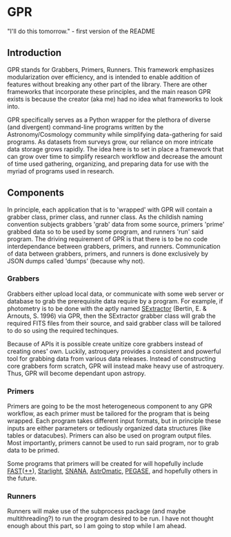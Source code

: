 # GPR
"I'll do this tomorrow." - first version of the README

## Introduction
GPR stands for Grabbers, Primers, Runners.  This framework emphasizes modularization over efficiency, and is intended to enable addition of features without breaking any other part of the library.  There are other frameworks that incorporate these principles, and the main reason GPR exists is because the creator (aka me) had no idea what frameworks to look into. 

GPR specifically serves as a Python wrapper for the plethora of diverse (and divergent) command-line programs written by the Astronomy/Cosmology community while simplifying data-gathering for said programs.  As datasets from surveys grow, our reliance on more intricate data storage grows rapidly.  The idea here is to set in place a framework that can grow over time to simplify 
research workflow and decrease the amount of time used gathering, organizing, and preparing data for use with the myriad of programs used in research.

## Components
In principle, each application that is to 'wrapped' with GPR will contain a grabber class, primer class, and runner class.  As the childish naming convention subjects grabbers 'grab' data from some source, primers 'prime' grabbed data so to be used by some program, and runners 'run' said program.  The driving requirement of GPR is that there is to be no code interdependance between grabbers, primers, and runners.  Communication of data between grabbers, primers, and runners is done exclusively by JSON dumps called 'dumps' (because why not).

### Grabbers
Grabbers either upload local data, or communicate with some web server or database to grab the prerequisite data require by a program.  For example, if photometry is to be done with the aptly named [SExtractor](https://www.astromatic.net/software/sextractor) (Bertin, E. & Arnouts, S. 1996) via GPR, then the SExtractor grabber class will grab the required FITS files from their source, and said grabber class will be tailored to do so using the required techinques.

Because of APIs it is possible create unitize core grabbers instead of creating ones' own.  Luckily,
astroquery provides a consistent and powerful tool for grabbing data from various data releases.
Instead of constructing core grabbers form scratch, GPR will instead make heavy use of astroquery.
Thus, GPR will become dependant upon astropy.

### Primers
Primers are going to be the most heterogeneous component to any GPR workflow, as each primer must be tailored for the program that is being wrapped.  Each program takes different input formats, but in principle these inputs are either parameters or tediously organized data structures (like tables or datacubes).  Primers can also be used on program output files.  Most importantly, primers cannot be used to run said program, nor to grab data to be primed.

Some programs that primers will be created for will hopefully include [FAST](http://w.astro.berkeley.edu/~mariska/FAST.html)([++](https://github.com/cschreib/fastpp)), [Starlight](http://adsabs.harvard.edu/abs/2011ascl.soft08006C), [SNANA](http://snana.uchicago.edu/), [AstrOmatic](https://www.astromatic.net/), [PEGASE](http://www2.iap.fr/pegase/), and hopefully others in the future. 

### Runners
Runners will make use of the subprocess package (and maybe multithreading?) to run the program desired to be run.  I have not thought enough about this part, so I am going to stop while I am ahead.
